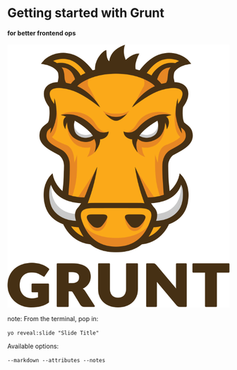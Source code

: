 # Getting started with Grunt #
#### for better frontend ops

![The grunt logo of a cartoon boar](img/grunt-logo.svg)

note:
From the terminal, pop in:

  ```yo reveal:slide "Slide Title"```

Available options:

 ```--markdown --attributes --notes```
